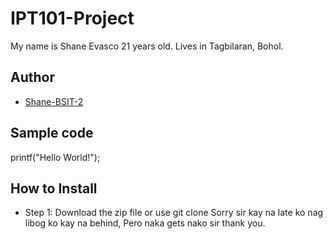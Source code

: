 # IPT101-Project

My name is Shane Evasco 21 years old. Lives in Tagbilaran, Bohol.
## Author
* [Shane-BSIT-2](https://github.com/Shinox6-BSIT-2)
## Sample code
printf("Hello World!");
## How to Install
* Step 1: Download the zip file or use git clone
Sorry sir kay na late ko nag libog ko kay na behind, Pero naka gets nako sir thank you.